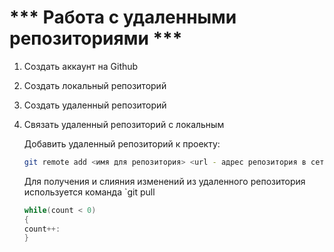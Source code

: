 # *** Работа с удаленными репозиториями ***

1. Создать аккаунт на Github
2. Создать локальный репозиторий
3. Создать удаленный репозиторий
4. Связать удаленный репозиторий с локальным

   Добавить удаленный репозиторий к проекту:
   ```Bash
   git remote add <имя для репозитория> <url - адрес репозитория в сети>
   ```
   Для получения и слияния изменений из удаленного репозитория используется команда `git pull
   ```C#
   while(count < 0)
   {
   count++:
   }
   ```
